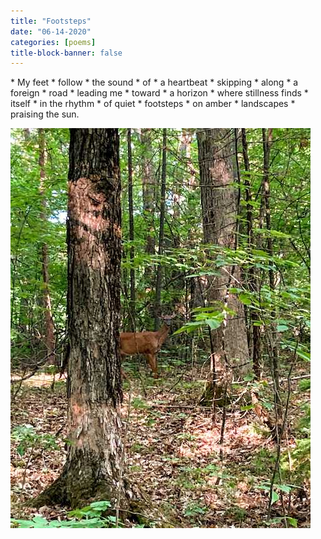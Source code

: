 ```yaml
---
title: "Footsteps"
date: "06-14-2020"
categories: [poems]
title-block-banner: false
---
```


<div class = "poem">
* My feet 
* follow 
* the sound 
* of
* a heartbeat 
* skipping
* along 
* a foreign 
* road 
* leading me 
* toward 
* a horizon
* where stillness finds
* itself
* in the rhythm 
* of quiet 
* footsteps
* on amber 
* landscapes
* praising the sun.
</div>

![](/photos/footsteps.jpg)
